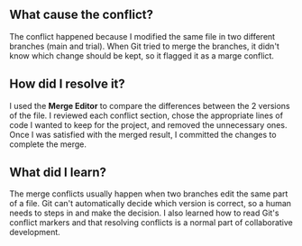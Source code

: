 ## What cause the conflict?
The conflict happened because I modified the same file in two different branches (main and trial). When Git tried to merge the branches, it didn't know which change should be kept, so it flagged it as a marge conflict.
## How did I resolve it?
I used the **Merge Editor** to compare the differences between the 2 versions of the file. I reviewed each conflict section, chose the appropriate lines of code I wanted to keep for the project, and removed the unnecessary ones. Once I was satisfied with the merged result, I committed the changes to complete the merge.
## What did I learn?
The merge conflicts usually happen when two branches edit the same part of a file. Git can't automatically decide which version is correct, so a human needs to steps in and make the decision. I also learned how to read Git's conflict markers and that resolving conflicts is a normal part of collaborative development.